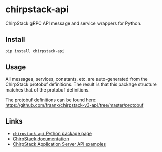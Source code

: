 # chirpstack-api

ChirpStack gRPC API message and service wrappers for Python.

## Install

```sh
pip install chirpstack-api
```

## Usage

All messages, services, constants, etc. are auto-generated from the ChirpStack protobuf definitions. The result is that
this package structure matches that of the protobuf definitions.

The protobuf definitions can be found here: https://github.com/fraanx/chirpstack-v3-api/tree/master/protobuf

## Links

* [`chirpstack-api` Python package page](https://pypi.org/project/chirpstack-api/)
* [ChirpStack documentation](https://www.chirpstack.io/)
* [ChirpStack Application Server API examples](https://www.chirpstack.io/application-server/api/python-examples/)
